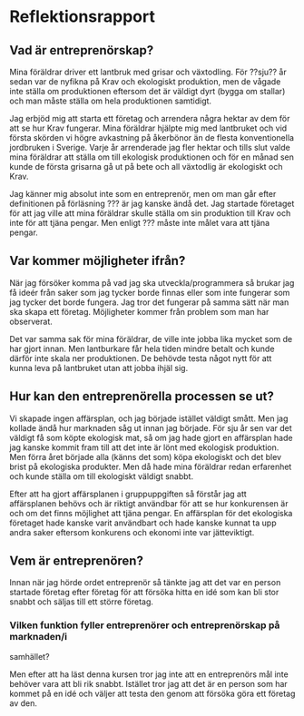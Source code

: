 # Reflektionsrapport

## Vad är entreprenörskap?

Mina föräldrar driver ett lantbruk med grisar och växtodling. För ??sju?? år sedan
var de nyfikna på Krav och ekologiskt produktion, men de vågade inte ställa om
produktionen eftersom det är väldigt dyrt (bygga om stallar) och man måste
ställa om hela produktionen samtidigt.

Jag erbjöd mig att starta ett företag och arrendera några hektar av dem för att
se hur Krav fungerar. Mina föräldrar hjälpte mig med lantbruket och vid första
skörden vi högre avkastning på åkerbönor än de flesta konventionella jordbruken
i Sverige. Varje år arrenderade jag fler hektar och tills slut valde mina
föräldrar att ställa om till ekologisk produktionen och för en månad sen kunde
de första grisarna gå ut på bete och all växtodlig är ekologiskt och Krav.

Jag känner mig absolut inte som en entreprenör, men om man går efter
definitionen på förläsning ??? är jag kanske ändå det. Jag startade företaget
för att jag ville att mina föräldrar skulle ställa om sin produktion till Krav
och inte för att tjäna pengar. Men enligt ??? måste inte målet vara att tjäna
pengar.


## Var kommer möjligheter ifrån?

När jag försöker komma på vad jag ska utveckla/programmera så brukar jag få
ideér från saker som jag tycker borde finnas eller som inte fungerar som jag
tycker det borde fungera. Jag tror det fungerar på samma sätt när man ska skapa
ett företag. Möjligheter kommer från problem som man har observerat.

Det var samma sak för mina föräldrar, de ville inte jobba lika mycket som de
har gjort innan. Men lantburkare får hela tiden mindre betalt och kunde därför
inte skala ner produktionen. De behövde testa något nytt för att kunna leva på
lantbruket utan att jobba ihjäl sig.


## Hur kan den entreprenörella processen se ut?

Vi skapade ingen affärsplan, och jag började istället väldigt smått. Men jag kollade
ändå hur marknaden såg ut innan jag började. För sju år sen var det väldigt få
som köpte ekologisk mat, så om jag hade gjort en affärsplan hade jag kanske
kommit fram till att det inte är lönt med ekologisk produktion. Men förra året
började alla (känns det som) köpa ekologiskt och det blev brist på ekologiska
produkter. Men då hade mina föräldrar redan erfarenhet och kunde ställa om till
ekologiskt väldigt snabbt.

Efter att ha gjort affärsplanen i gruppuppgiften så förstår jag att
affärsplanen behövs och är riktigt användbar för att se hur konkurensen är och
om det finns möjlighet att tjäna pengar. En affärsplan för det ekologiska
företaget hade kanske varit användbart och hade kanske kunnat ta upp andra
saker eftersom konkurens och ekonomi inte var jätteviktigt.


## Vem är entreprenören?

Innan när jag hörde ordet entreprenör så tänkte jag att det var en person
startade företag efter företag för att försöka hitta en idé som kan bli stor
snabbt och säljas till ett större företag.


### Vilken funktion fyller entreprenörer och entreprenörskap på marknaden/i
samhället?

Men efter att ha läst denna kursen tror jag inte att en entreprenörs mål inte
behöver vara att bli rik snabbt. Istället tror jag att det är en person som har
kommet på en idé och väljer att testa den genom att försöka göra ett företag
av den.
